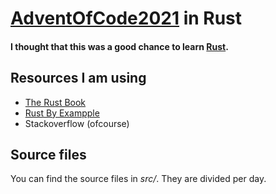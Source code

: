 # [AdventOfCode2021](https://adventofcode.com/) in Rust

#### I thought that this was a good chance to learn [Rust](https://www.rust-lang.org/).

## Resources I am using

- [The Rust Book](https://doc.rust-lang.org/book/title-page.html)
- [Rust By Exampple](https://doc.rust-lang.org/rust-by-example/)
- Stackoverflow (ofcourse)

## Source files

You can find the source files in _src/_. They are divided per day.
